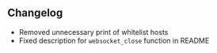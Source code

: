 ## Changelog

- Removed unnecessary print of whitelist hosts
- Fixed description for ``websocket_close`` function in README